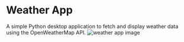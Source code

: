 # Weather App

A simple Python desktop application to fetch and display weather data using the OpenWeatherMap API.
![weather app image](https://drive.google.com/file/d/1TQQ4pp9Vd_OPGSzDX7kGEefGf35qYec2/view?usp=sharing)
